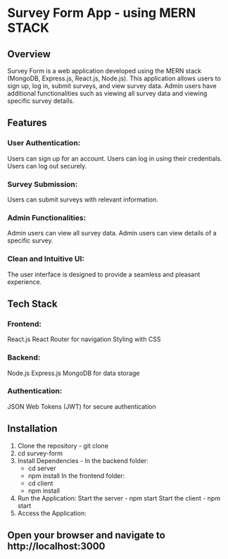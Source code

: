 # Survey Form App - using MERN STACK
## Overview
Survey Form is a web application developed using the MERN stack (MongoDB, Express.js, React.js, Node.js). This application allows users to sign up, log in, submit surveys, and view survey data. Admin users have additional functionalities such as viewing all survey data and viewing specific survey details.

## Features
### User Authentication:
Users can sign up for an account.
Users can log in using their credentials.
Users can log out securely.

### Survey Submission:
Users can submit surveys with relevant information.
### Admin Functionalities:
Admin users can view all survey data.
Admin users can view details of a specific survey.

### Clean and Intuitive UI:
The user interface is designed to provide a seamless and pleasant experience.

## Tech Stack
### Frontend:
React.js
React Router for navigation
Styling with CSS

### Backend:
Node.js
Express.js
MongoDB for data storage

### Authentication:
JSON Web Tokens (JWT) for secure authentication

## Installation
1. Clone the repository - git clone
2. cd survey-form
3. Install Dependencies -
   In the backend folder:
   - cd server
   - npm install
   In the frontend folder:
   - cd client
   - npm install
4. Run the Application:
   Start the server - npm start
   Start the client - npm start
5. Access the Application:
## Open your browser and navigate to http://localhost:3000
